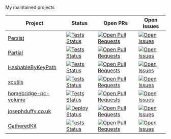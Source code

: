 My maintained projects

| Project                                                                     | Status                                                                                                                                                                                              | Open PRs                                                                                                                                                         | Open Issues                                                                                                                                              |
| --------------------------------------------------------------------------- | --------------------------------------------------------------------------------------------------------------------------------------------------------------------------------------------------- | ---------------------------------------------------------------------------------------------------------------------------------------------------------------- | -------------------------------------------------------------------------------------------------------------------------------------------------------- |
| [Persist](https://github.com/JosephDuffy/Persist)                           | [![Tests Status](https://github.com/JosephDuffy/Persist/workflows/Tests/badge.svg)](https://github.com/JosephDuffy/Persist/actions?query=workflow%3ATests)                                          | [![Open Pull Requests](https://img.shields.io/github/issues-pr/JosephDuffy/Persist.svg)](https://github.com/JosephDuffy/Persist/pulls)                           | [![Open Issues](https://img.shields.io/github/issues/JosephDuffy/Persist.svg)](https://github.com/JosephDuffy/Persist/issues/)                           |
| [Partial](https://github.com/JosephDuffy/Partial)                           | [![Tests Status](https://github.com/JosephDuffy/Partial/workflows/Tests/badge.svg)](https://github.com/JosephDuffy/Partial/actions?query=workflow%3ATests)                                          | [![Open Pull Requests](https://img.shields.io/github/issues-pr/JosephDuffy/Partial.svg)](https://github.com/JosephDuffy/Partial/pulls)                           | [![Open Issues](https://img.shields.io/github/issues/JosephDuffy/Partial.svg)](https://github.com/JosephDuffy/Partial/issues/)                           |
| [HashableByKeyPath](https://github.com/JosephDuffy/HashableByKeyPath)       | [![Tests Status](https://github.com/JosephDuffy/HashableByKeyPath/workflows/Tests/badge.svg)](https://github.com/JosephDuffy/HashableByKeyPath/actions?query=workflow%3ATests)                      | [![Open Pull Requests](https://img.shields.io/github/issues-pr/JosephDuffy/HashableByKeyPath.svg)](https://github.com/JosephDuffy/HashableByKeyPath/pulls)       | [![Open Issues](https://img.shields.io/github/issues/JosephDuffy/HashableByKeyPath.svg)](https://github.com/JosephDuffy/HashableByKeyPath/issues/)       |
| [xcutils](https://github.com/JosephDuffy/xcutils)                           | [![Tests Status](https://github.com/JosephDuffy/xcutils/workflows/Tests/badge.svg)](https://github.com/JosephDuffy/xcutils/actions?query=workflow%3ATests)                                          | [![Open Pull Requests](https://img.shields.io/github/issues-pr/JosephDuffy/xcutils.svg)](https://github.com/JosephDuffy/xcutils/pulls)                           | [![Open Issues](https://img.shields.io/github/issues/JosephDuffy/xcutils.svg)](https://github.com/JosephDuffy/xcutils/issues/)                           |
| [homebridge-pc-volume](https://github.com/JosephDuffy/homebridge-pc-volume) | [![Tests Status](https://github.com/JosephDuffy/homebridge-pc-volume/workflows/Tests/badge.svg)](https://github.com/JosephDuffy/homebridge-pc-volume/actions?query=workflow%3ATests)                | [![Open Pull Requests](https://img.shields.io/github/issues-pr/JosephDuffy/homebridge-pc-volume.svg)](https://github.com/JosephDuffy/homebridge-pc-volume/pulls) | [![Open Issues](https://img.shields.io/github/issues/JosephDuffy/homebridge-pc-volume.svg)](https://github.com/JosephDuffy/homebridge-pc-volume/issues/) |
| [josephduffy.co.uk](https://github.com/JosephDuffy/josephduffy.co.uk)       | [![Deploy Status](https://github.com/JosephDuffy/josephduffy.co.uk/workflows/Trigger%20Deploy/badge.svg)](https://github.com/JosephDuffy/josephduffy.co.uk/actions?query=workflow%3A%22Trigger+Deploy%22) | [![Open Pull Requests](https://img.shields.io/github/issues-pr/JosephDuffy/josephduffy.co.uk.svg)](https://github.com/JosephDuffy/josephduffy.co.uk/pulls)       | [![Open Issues](https://img.shields.io/github/issues/JosephDuffy/josephduffy.co.uk.svg)](https://github.com/JosephDuffy/josephduffy.co.uk/issues/)       |
| [GatheredKit](https://github.com/JosephDuffy/GatheredKit)                   | [![Tests Status](https://github.com/JosephDuffy/GatheredKit/workflows/Tests/badge.svg)](https://github.com/JosephDuffy/GatheredKit/actions?query=workflow%3ATests)                                  | [![Open Pull Requests](https://img.shields.io/github/issues-pr/JosephDuffy/GatheredKit.svg)](https://github.com/JosephDuffy/GatheredKit/pulls)                   | [![Open Issues](https://img.shields.io/github/issues/JosephDuffy/GatheredKit.svg)](https://github.com/JosephDuffy/GatheredKit/issues/)                   |
